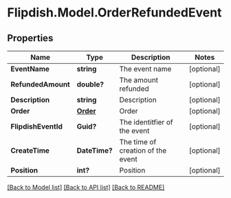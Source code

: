 # Flipdish.Model.OrderRefundedEvent
## Properties

Name | Type | Description | Notes
------------ | ------------- | ------------- | -------------
**EventName** | **string** | The event name | [optional] 
**RefundedAmount** | **double?** | The amount refunded | [optional] 
**Description** | **string** | Description | [optional] 
**Order** | [**Order**](Order.md) | Order | [optional] 
**FlipdishEventId** | **Guid?** | The identitfier of the event | [optional] 
**CreateTime** | **DateTime?** | The time of creation of the event | [optional] 
**Position** | **int?** | Position | [optional] 

[[Back to Model list]](../README.md#documentation-for-models) [[Back to API list]](../README.md#documentation-for-api-endpoints) [[Back to README]](../README.md)

